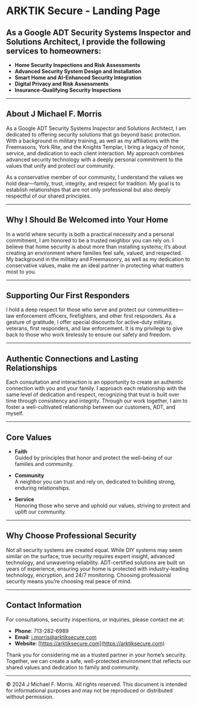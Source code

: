 # ARKTIK Secure - Landing Page

## As a Google ADT Security Systems Inspector and Solutions Architect, I provide the following services to homeowners:

- **Home Security Inspections and Risk Assessments**
- **Advanced Security System Design and Installation**
- **Smart Home and AI-Enhanced Security Integration**
- **Digital Privacy and Risk Assessments**
- **Insurance-Qualifying Security Inspections**

---

## About J Michael F. Morris

As a Google ADT Security Systems Inspector and Solutions Architect, I am dedicated to offering security solutions that go beyond basic protection. With a background in military training, as well as my affiliations with the Freemasons, York Rite, and the Knights Templar, I bring a legacy of honor, service, and dedication to each client interaction. My approach combines advanced security technology with a deeply personal commitment to the values that unify and protect our community.

As a conservative member of our community, I understand the values we hold dear—family, trust, integrity, and respect for tradition. My goal is to establish relationships that are not only professional but also deeply respectful of our shared principles.

---

## Why I Should Be Welcomed into Your Home

In a world where security is both a practical necessity and a personal commitment, I am honored to be a trusted neighbor you can rely on. I believe that home security is about more than installing systems; it’s about creating an environment where families feel safe, valued, and respected. My background in the military and Freemasonry, as well as my dedication to conservative values, make me an ideal partner in protecting what matters most to you.

---

## Supporting Our First Responders

I hold a deep respect for those who serve and protect our communities—law enforcement officers, firefighters, and other first responders. As a gesture of gratitude, I offer special discounts for active-duty military, veterans, first responders, and law enforcement. It is my privilege to give back to those who work tirelessly to ensure our safety and freedom.

---

## Authentic Connections and Lasting Relationships

Each consultation and interaction is an opportunity to create an authentic connection with you and your family. I approach each relationship with the same level of dedication and respect, recognizing that trust is built over time through consistency and integrity. Through our work together, I aim to foster a well-cultivated relationship between our customers, ADT, and myself.

---

## Core Values

- **Faith**  
  Guided by principles that honor and protect the well-being of our families and community.

- **Community**  
  A neighbor you can trust and rely on, dedicated to building strong, enduring relationships.

- **Service**  
  Honoring those who serve and uphold our values, striving to protect and uplift our community.

---

## Why Choose Professional Security

Not all security systems are created equal. While DIY systems may seem similar on the surface, true security requires expert insight, advanced technology, and unwavering reliability. ADT-certified solutions are built on years of experience, ensuring your home is protected with industry-leading technology, encryption, and 24/7 monitoring. Choosing professional security means you’re choosing real peace of mind.

---

## Contact Information

For consultations, security inspections, or inquiries, please contact me at:

- **Phone**: 713-282-6989
- **Email**: [j.morris@arktiksecure.com](mailto:j.morris@arktiksecure.com)
- **Website**: [https://arktiksecure.com](https://arktiksecure.com)

Thank you for considering me as a trusted partner in your home’s security. Together, we can create a safe, well-protected environment that reflects our shared values and dedication to family and community.

---

© 2024 J Michael F. Morris. All rights reserved. This document is intended for informational purposes and may not be reproduced or distributed without permission.